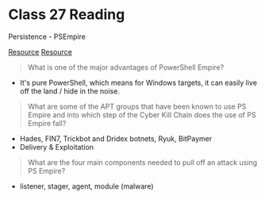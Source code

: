 # Class 27 Reading

Persistence - PSEmpire

[Resource](https://www.bleepingcomputer.com/news/security/powershell-empire-framework-is-no-longer-maintained/)
[Resource](https://www.hackingarticles.in/hacking-with-empire-powershell-post-exploitation-agent/)

> What is one of the major advantages of PowerShell Empire?
   - It's pure PowerShell, which means for Windows targets, it can easily live off the land / hide in the noise.

> What are some of the APT groups that have been known to use PS Empire and into which step of the Cyber Kill Chain does the use of PS Empire fall?
   - Hades, FIN7, Trickbot and Dridex botnets, Ryuk, BitPaymer
   - Delivery & Exploitation

> What are the four main components needed to pull off an attack using PS Empire?
   - listener, stager, agent, module (malware)